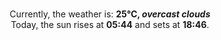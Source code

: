 <p  align="center"><br/>Currently, the weather is: <b> 25°C, <i>overcast clouds</i></b></br>Today, the sun rises at <b>05:44</b> and sets at <b>18:46</b>.</p>